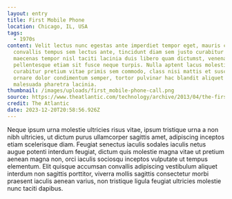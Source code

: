 ```yaml
---
layout: entry
title: First Mobile Phone
location: Chicago, IL, USA
tags:
  - 1970s
content: Velit lectus nunc egestas ante imperdiet tempor eget, mauris curabitur
  convallis tempus sem lectus ante, tincidunt diam sem justo curabitur est. Sem
  maecenas tempor nisl taciti lacinia duis libero quam dictumst, venenatis
  pellentesque etiam sit fusce neque turpis. Nulla aptent lacus molestie potenti
  curabitur pretium vitae primis sem commodo, class nisi mattis et suscipit
  ornare dolor condimentum semper, tortor pulvinar hac blandit aliquet egestas
  malesuada pharetra lacinia.
thumbnail: /images/uploads/first_mobile-phone-call.png
source: https://www.theatlantic.com/technology/archive/2013/04/the-first-mobile-phone-call-was-made-40-years-ago-today/274611/
credit: The Atlantic
date: 2023-12-20T20:58:56.926Z
---
```

Neque ipsum urna molestie ultricies risus vitae, ipsum tristique urna a non nibh ultricies, ut dictum purus ullamcorper sagittis amet, adipiscing inceptos etiam scelerisque diam. Feugiat senectus iaculis sodales iaculis netus augue potenti interdum feugiat, dictum quis molestie magna vitae ut pretium aenean magna non, orci iaculis sociosqu inceptos vulputate ut tempus elementum. Elit quisque accumsan convallis adipiscing vestibulum aliquet interdum non sagittis porttitor, viverra mollis sagittis consectetur morbi praesent iaculis aenean varius, non tristique ligula feugiat ultricies molestie nunc taciti dapibus.
